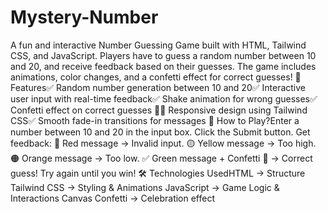 # Mystery-Number
A fun and interactive Number Guessing Game built with HTML, Tailwind CSS, and JavaScript. Players have to guess a random number between 10 and 20, and receive feedback based on their guesses. The game includes animations, color changes, and a confetti effect for correct guesses!
🚀 Features✅ Random number generation between 10 and 20✅ Interactive user input with real-time feedback✅ Shake animation for wrong guesses✅ Confetti effect on correct guesses 🎉✅ Responsive design using Tailwind CSS✅ Smooth fade-in transitions for messages
📜 How to Play?Enter a number between 10 and 20 in the input box.
Click the Submit button.
Get feedback:
🔴 Red message → Invalid input.
🟡 Yellow message → Too high.
🟠 Orange message → Too low.
✅ Green message + Confetti 🎉 → Correct guess!
Try again until you win!
🛠️ Technologies UsedHTML → Structure
Tailwind CSS → Styling & Animations
JavaScript → Game Logic & Interactions
Canvas Confetti → Celebration effect
